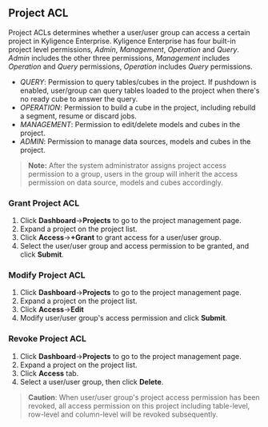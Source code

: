 ## Project ACL

Project ACLs determines whether a user/user group can access a certain project in Kyligence Enterprise. Kyligence Enterprise has four built-in project level permissions, *Admin*, *Management*, *Operation* and *Query*. *Admin* includes the other three permissions, *Management* includes *Operation* and *Query* permissions, *Operation* includes *Query* permissions.

- *QUERY*: Permission to query tables/cubes in the project. If pushdown is enabled, user/group can query tables loaded to the project when there's no ready cube to answer the query.
- *OPERATION*: Permission to build a cube in the project, including rebuild a segment, resume or discard jobs. 
- *MANAGEMENT*: Permission to edit/delete models and cubes in the project. 
- *ADMIN*: Permission to manage data sources, models and cubes in the project.

> **Note:** After the system administrator assigns project access permission to a group, users in the group will inherit the access permission on data source, models and cubes accordingly.


### Grant Project ACL

1. Click **Dashboard**->**Projects** to go to the project management page.
2. Expand a project on the project list.
3. Click **Access**->**+Grant** to grant access for a user/user group.
4. Select the user/user group and access permission to be granted, and click **Submit**. 


### Modify Project ACL

1. Click **Dashboard**->**Projects** to go to the project management page.
2. Expand a project on the project list.
3. Click **Access**->**Edit** 
4. Modify user/user group's access permission and click **Submit**. 

### Revoke Project ACL

1. Click **Dashboard**->**Projects** to go to the project management page.
2. Expand a project on the project list.
3. Click **Access**  tab.
4. Select a user/user group, then click **Delete**.

> **Caution**: When user/user group's project access permission has been revoked, all access permission on this project including table-level, row-level and column-level will be revoked subsequently.